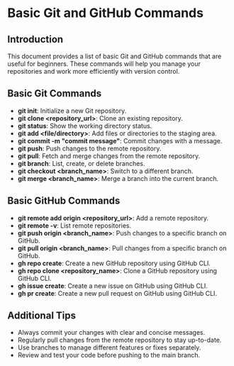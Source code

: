 # Basic Git and GitHub Commands

## Introduction
This document provides a list of basic Git and GitHub commands that are useful for beginners. These commands will help you manage your repositories and work more efficiently with version control.

## Basic Git Commands
- **git init**: Initialize a new Git repository.
- **git clone <repository_url>**: Clone an existing repository.
- **git status**: Show the working directory status.
- **git add <file/directory>**: Add files or directories to the staging area.
- **git commit -m "commit message"**: Commit changes with a message.
- **git push**: Push changes to the remote repository.
- **git pull**: Fetch and merge changes from the remote repository.
- **git branch**: List, create, or delete branches.
- **git checkout <branch_name>**: Switch to a different branch.
- **git merge <branch_name>**: Merge a branch into the current branch.

## Basic GitHub Commands
- **git remote add origin <repository_url>**: Add a remote repository.
- **git remote -v**: List remote repositories.
- **git push origin <branch_name>**: Push changes to a specific branch on GitHub.
- **git pull origin <branch_name>**: Pull changes from a specific branch on GitHub.
- **gh repo create**: Create a new GitHub repository using GitHub CLI.
- **gh repo clone <repository_name>**: Clone a GitHub repository using GitHub CLI.
- **gh issue create**: Create a new issue on GitHub using GitHub CLI.
- **gh pr create**: Create a new pull request on GitHub using GitHub CLI.

## Additional Tips
- Always commit your changes with clear and concise messages.
- Regularly pull changes from the remote repository to stay up-to-date.
- Use branches to manage different features or fixes separately.
- Review and test your code before pushing to the main branch.
